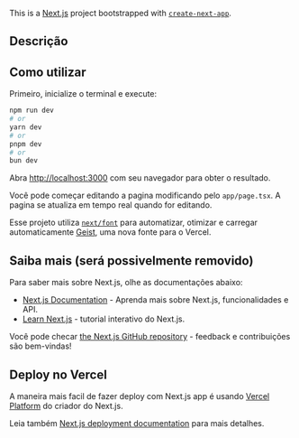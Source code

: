 This is a [Next.js](https://nextjs.org) project bootstrapped with [`create-next-app`](https://nextjs.org/docs/app/api-reference/cli/create-next-app).

## Descrição

## Como utilizar

Primeiro, inicialize o terminal e execute:

```bash
npm run dev
# or
yarn dev
# or
pnpm dev
# or
bun dev
```

Abra [http://localhost:3000](http://localhost:3000) com seu navegador para obter o resultado.

Você pode começar editando a pagina modificando pelo `app/page.tsx`. A pagina se atualiza em tempo real quando for editando.

Esse projeto utiliza [`next/font`](https://nextjs.org/docs/app/building-your-application/optimizing/fonts) para automatizar, otimizar e carregar automaticamente [Geist](https://vercel.com/font), uma nova fonte para o Vercel.

## Saiba mais (será possivelmente removido)

Para saber mais sobre Next.js, olhe as documentações abaixo:

- [Next.js Documentation](https://nextjs.org/docs) - Aprenda mais sobre Next.js, funcionalidades e API.
- [Learn Next.js](https://nextjs.org/learn) - tutorial interativo do Next.js.

Você pode checar [the Next.js GitHub repository](https://github.com/vercel/next.js) - feedback e contribuições são bem-vindas!

## Deploy no Vercel

A maneira mais facil de fazer deploy com Next.js app é usando [Vercel Platform](https://vercel.com/new?utm_medium=default-template&filter=next.js&utm_source=create-next-app&utm_campaign=create-next-app-readme) do criador do Next.js.

Leia também [Next.js deployment documentation](https://nextjs.org/docs/app/building-your-application/deploying) para mais detalhes.
